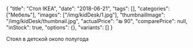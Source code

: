 {
    "title": "Стoл IKEA",
    "date": "2018-06-21",
    "tags": [],
    "categories": ["Мебель"],
    "images": ["/img/kidDesk/1.jpg"],
    "thumbnailImage": "/img/kidDesk/thumbnail.jpg",
    "actualPrice": "₪ 90",
    "comparePrice": null,
    "inStock": true,
    "options": {},
    "variants": []
}

Стоял в детской около полугода
